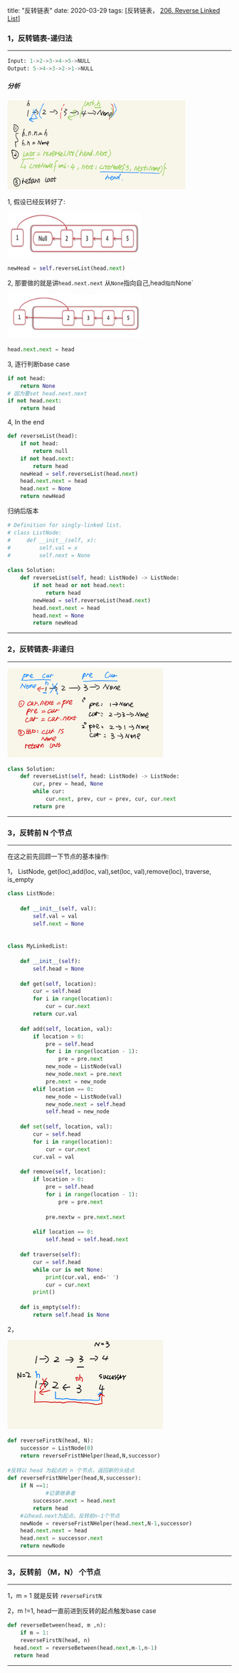 title: "反转链表"
date: 2020-03-29
tags: [反转链表， [206. Reverse Linked List](https://leetcode.com/problems/reverse-linked-list/)]

### 1，反转链表-递归法

---
```python
Input: 1->2->3->4->5->NULL
Output: 5->4->3->2->1->NULL
```

##### 分析
<img src="LC_PIC/reverselist_recursion.jpeg"  width="400" height="200"/>

1, 假设已经反转好了:

<img src="LC_PIC/reverse.png"  width="300" height="100"/>

```python
newHead = self.reverseList(head.next)
```

2, 那要做的就是讲`head.next.next` 从`None`指向自己,head` 指向 `None`

<img src="LC_PIC/reverse1.png"  width="300" height="100"/>

```python
head.next.next = head
```
3, 逐行判断base case

```python
if not head:
	return None
# 因为要set head.next.next
if not head.next:
	return head
```
4, In the end
```python
def reverseList(head):
    if not head:
    	return null
    if not head.next:	
    	return head
    newHead = self.reverseList(head.next)
    head.next.next = head
    head.next = None
    return newHead
```

归纳后版本

```python
# Definition for singly-linked list.
# class ListNode:
#     def __init__(self, x):
#         self.val = x
#         self.next = None

class Solution:
    def reverseList(self, head: ListNode) -> ListNode:
        if not head or not head.next:
            return head
        newHead = self.reverseList(head.next)
        head.next.next = head
        head.next = None
        return newHead
```
---
### 2，反转链表-非递归

---
<img src="LC_PIC/reverselist_iterative.jpeg"  width="350" height="200" />

```python
class Solution:
    def reverseList(self, head: ListNode) -> ListNode:
        cur, prev = head, None
        while cur:
            cur.next, prev, cur = prev, cur, cur.next
        return pre
```
---
### 3，反转前 N 个节点
---

在这之前先回顾一下节点的基本操作:

1， ListNode, get(loc),add(loc, val),set(loc, val),remove(loc), traverse, is_empty

```python
class ListNode:

    def __init__(self, val):
        self.val = val
        self.next = None


class MyLinkedList:

    def __init__(self):
        self.head = None

    def get(self, location):
        cur = self.head
        for i in range(location):
            cur = cur.next
        return cur.val

    def add(self, location, val):
        if location > 0:
            pre = self.head
            for i in range(location - 1):
                pre = pre.next
            new_node = ListNode(val)
            new_node.next = pre.next
            pre.next = new_node
        elif location == 0:
            new_node = ListNode(val)
            new_node.next = self.head
            self.head = new_node

    def set(self, location, val):
        cur = self.head
        for i in range(location):
            cur = cur.next
        cur.val = val

    def remove(self, location):
        if location > 0:
            pre = self.head
            for i in range(location - 1):
                pre = pre.next

            pre.nextw = pre.next.next

        elif location == 0:
            self.head = self.head.next

    def traverse(self):
        cur = self.head
        while cur is not None:
            print(cur.val, end=' ')
            cur = cur.next
        print()

    def is_empty(self):
        return self.head is None   
```

2，

<img src="LC_PIC/reverseFirstN.jpeg"  width="350" height="200" />

```python
def reverseFirstN(head, N):
    successor = ListNode(0)
    return reverseFristNHelper(head,N,successor)
    
#反转以 head 为起点的 n 个节点，返回新的头结点
def reverseFristNHelper(head,N,successor):
    if N ==1:
    		#记录继承者
        successor.next = head.next
        return head
    #以head.next为起点，反转前n-1个节点    
    newNode = reverseFristNHelper(head.next,N-1,successor)
    head.next.next = head
    head.next = successor.next
    return newNode
```

---

### 3，反转前 （M，N） 个节点

---

1，m = 1 就是反转 `reverseFirstN`

2，m !=1, head一直前进到反转的起点触发base case

```python
def reverseBetween(head, m ,n):
	if m = 1:
    reverseFirstN(head, n)
  head.next = reverseBetween(head.next,m-1,n-1)
  return head
```



---









